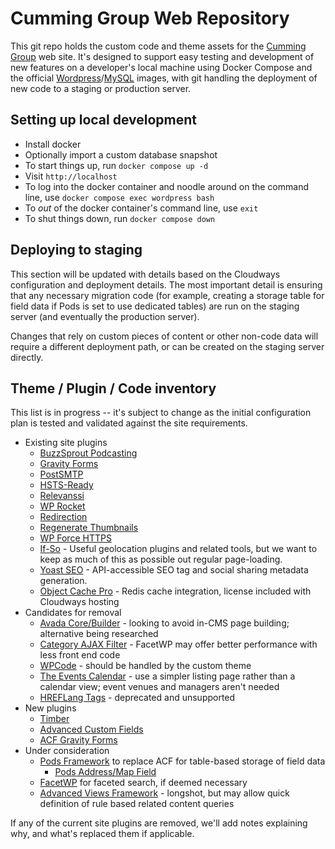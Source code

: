 # Cumming Group Web Repository

This git repo holds the custom code and theme assets for the [Cumming Group](https://cumming-group.com) web site. It's designed to support easy testing and development of new features on a developer's local machine using Docker Compose and the official [Wordpress](https://hub.docker.com/_/wordpress)/[MySQL](https://hub.docker.com/_/mysql/) images, with git handling the deployment of new code to a staging or production server.

## Setting up local development

- Install docker
- Optionally import a custom database snapshot
- To start things up, run `docker compose up -d`
- Visit `http://localhost`
- To log into the docker container and noodle around on the command line, use `docker compose exec wordpress bash`
- To *out* of the docker container's command line, use `exit`
- To shut things down, run `docker compose down`

## Deploying to staging

This section will be updated with details based on the Cloudways configuration and deployment details. The most important detail is ensuring that any necessary migration code (for example, creating a storage table for field data if Pods is set to use dedicated tables) are run on the staging server (and eventually the production server).

Changes that rely on custom pieces of content or other non-code data will require a different deployment path, or can be created on the staging server directly.

## Theme / Plugin / Code inventory

This list is in progress -- it's subject to change as the initial configuration plan is tested and validated against the site requirements.

- Existing site plugins
  - [BuzzSprout Podcasting](https://wordpress.org/plugins/buzzsprout-podcasting/)
  - [Gravity Forms](https://www.gravityforms.com)
  - [PostSMTP](https://postmansmtp.com)
  - [HSTS-Ready](https://wordpress.org/plugins/hsts-ready/)
  - [Relevanssi](https://wordpress.org/plugins/relevanssi/)
  - [WP Rocket](https://wp-rocket.me)
  - [Redirection](https://wordpress.org/plugins/redirection/)
  - [Regenerate Thumbnails](https://wordpress.org/plugins/regenerate-thumbnails/)
  - [WP Force HTTPS](https://wordpress.org/plugins/wp-force-https/)
  - [If-So](https://wordpress.org/plugins/if-so/) - Useful geolocation plugins and related tools, but we want to keep as much of this as possible out regular page-loading.
  - [Yoast SEO](https://developer.yoast.com) - API-accessible SEO tag and social sharing metadata generation.
  - [Object Cache Pro](https://objectcache.pro) - Redis cache integration, license included with Cloudways hosting
- Candidates for removal
  - [Avada Core/Builder](https://avada.com) - looking to avoid in-CMS page building; alternative being researched
  - [Category AJAX Filter](https://trustyplugins.com) - FacetWP may offer better performance with less front end code
  - [WPCode](https://wordpress.org/plugins/insert-headers-and-footers/) - should be handled by the custom theme
  - [The Events Calendar](https://theeventscalendar.com/products/wordpress-events-calendar) - use a simpler listing page rather than a calendar view; event venues and managers aren't needed
  - [HREFLang Tags](https://wordpress.org/plugins/hreflang-tags-by-dcgws/) - deprecated and unsupported
- New plugins
  - [Timber](https://upstatement.com/timber/)
  - [Advanced Custom Fields](https://www.advancedcustomfields.com/)
  - [ACF Gravity Forms](acf-gravityforms-add-on)
- Under consideration
  - [Pods Framework](https://pods.io) to replace ACF for table-based storage of field data
    - [Pods Address/Map Field](https://github.com/JoryHogeveen/pods-address-maps)
  - [FacetWP](https://facetwp.com) for faceted search, if deemed necessary
  - [Advanced Views Framework](https://wordpress.org/plugins/acf-views/) - longshot, but may allow quick definition of rule based related content queries

If any of the current site plugins are removed, we'll add notes explaining why, and what's replaced them if applicable.
